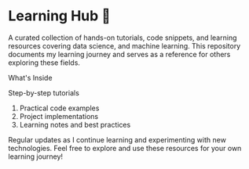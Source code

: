 # Learning Hub 🚀

A curated collection of hands-on tutorials, code snippets, and learning resources covering data science, and machine learning. This repository documents my learning journey and serves as a reference for others exploring these fields.

What's Inside

Step-by-step tutorials
1. Practical code examples
2. Project implementations
3. Learning notes and best practices

Regular updates as I continue learning and experimenting with new technologies.
Feel free to explore and use these resources for your own learning journey!

